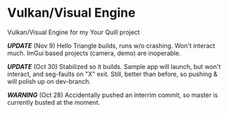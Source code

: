 # Vulkan/Visual Engine

Vulkan/Visual Engine for my Your Quill project

***UPDATE*** (Nov 9) Hello Triangle builds, runs w/o crashing.  Won't interact much.  ImGui based projects (camera, demo) are inoperable.

***UPDATE*** (Oct 30) Stabilized so it builds.  Sample app will launch, but won't interact, and seg-faults on "X" exit.  Still, better than before, so pushing & will polish up on dev-branch.

***WARNING*** (Oct 28) Accidentally pushed an interrim commit, so master is currently busted at the moment.




